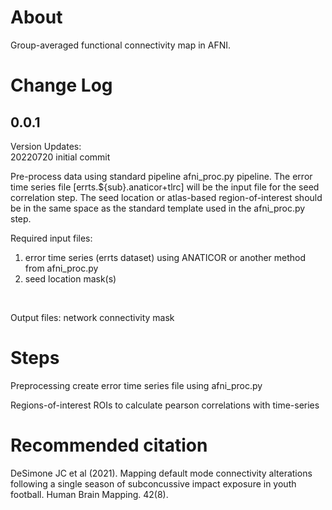 # About
Group-averaged functional connectivity map in AFNI.

Change Log
==========
0.0.1
------------------
Version Updates: <br/>
20220720 initial commit <br/>


Pre-process data using standard pipeline afni_proc.py pipeline. The error time series file [errts.${sub}.anaticor+tlrc] will be the input file for the seed correlation step.
The seed location or atlas-based region-of-interest should be in the same space as the standard template used in the afni_proc.py step.



Required input files:
1. error time series (errts dataset) using ANATICOR or another method from afni_proc.py
2. seed location mask(s)

<br/>

Output files:
network connectivity mask

# Steps
Preprocessing
create error time series file using afni_proc.py

Regions-of-interest
ROIs to calculate pearson correlations with time-series


# Recommended citation
DeSimone JC et al (2021). Mapping default mode connectivity alterations following a single season of subconcussive impact exposure in youth football. Human Brain Mapping. 42(8).
